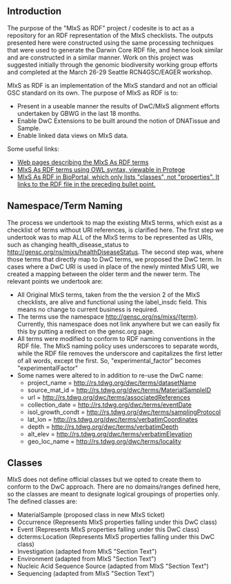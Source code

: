 ## Introduction ##

The purpose of the "MIxS as RDF" project / codesite is to act as a repository for an RDF representation of the MIxS checklists.    The outputs presented here were constructed using the same processing techniques that were used to generate the Darwin Core RDF file, and hence look similar and are constructed in a similar manner.  Work on this project was suggested initially through the genomic biodiversity working group efforts and completed at the March 26-29 Seattle RCN4GSC/EAGER workshop.

MIxS as RDF is an implementation of the MIxS standard and not an official GSC standard on its own.  The purpose of MIxS as RDF is to:
  * Present in a useable manner the results of DwC/MIxS alignment efforts undertaken by GBWG in the last 18 months.
  * Enable DwC Extensions to be built around the notion of DNATissue and Sample.
  * Enable linked data views on MIxS data.

Some useful links:
  * [Web pages describing the MIxS As RDF terms](https://mixs-as-rdf.googlecode.com/svn/trunk/terms/index.htm)
  * [MIxS As RDF terms using OWL syntax, viewable in Protege](https://mixs-as-rdf.googlecode.com/svn/trunk/rdf/mixsterms_owl.rdf)
  * [MIxS As RDF in BioPortal, which only lists "classes", not "properties".  It links to the RDF file in the preceding bullet point.](http://bioportal.bioontology.org/ontologies/3215)

## Namespace/Term Naming ##

The process we undertook to map the existing MIxS terms, which exist as a checklist of terms without URI references, is clarified here.    The first step we undertook was to map ALL of the MIxS terms to be represented as URIs, such as changing health\_disease\_status to http://gensc.org/ns/mixs/healthDiseaseStatus.   The second step was, where those terms that directly map to DwC terms, we proposed the DwC term.    In cases where a DwC URI is used in place of the newly minted MIxS URI, we created a mapping between the older term and the newer term.  The relevant points we undertook are:

  * All Original MIxS terms, taken from the the version 2 of the MIxS checklists, are alive and functional using the label\_insdc field.  This means no change to current business is required.
  * The terms use the namespace http://gensc.org/ns/mixs/{term}.  Currently, this namespace does not link anywhere but we can easily fix this by putting a redirect on the gensc.org page.
  * All terms were modified to conform to RDF naming conventions in the RDF file.   The MIxS naming policy uses underscores to separate words, while the RDF file removes the underscore and capitalizes the first letter of all words, except the first.  So, "experimental\_factor" becomes "experimentalFactor"
  * Some names were altered to in addition to re-use the DwC name:
    * project\_name = http://rs.tdwg.org/dwc/terms/datasetName
    * source\_mat\_id = http://rs.tdwg.org/dwc/terms/MaterialSampleID
    * url = http://rs.tdwg.org/dwc/terms/associatedReferences
    * collection\_date = http://rs.tdwg.org/dwc/terms/eventDate
    * isol\_growth\_condt = http://rs.tdwg.org/dwc/terms/samplingProtocol
    * lat\_lon = http://rs.tdwg.org/dwc/terms/verbatimCoordinates
    * depth = http://rs.tdwg.org/dwc/terms/verbatimDepth
    * alt\_elev = http://rs.tdwg.org/dwc/terms/verbatimElevation
    * geo\_loc\_name = http://rs.tdwg.org/dwc/terms/locality

## Classes ##

MIxS does not define official classes but we opted to create them to conform to the DwC approach.  There are no domains/ranges defined here, so the classes are meant to designate logical groupings of properties only.   The defined classes are:

  * MaterialSample (proposed class in new MIxS ticket)
  * Occurrence (Represents MIxS properties falling under this DwC class)
  * Event (Represents MIxS properties falling under this DwC class)
  * dcterms:Location (Represents MIxS properties falling under this DwC class)
  * Investigation  (adapted from MIxS "Section Text")
  * Environment  (adapted from MIxS "Section Text")
  * Nucleic Acid Sequence Source  (adapted from MIxS "Section Text")
  * Sequencing  (adapted from MIxS "Section Text")